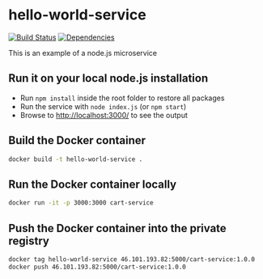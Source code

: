 # hello-world-service

[![Build Status](https://travis-ci.org/devos-2015/cart-service.svg)](https://travis-ci.org/devos-2015/cart-service)
[![Dependencies](https://david-dm.org/devos-2015/cart-service.svg)](https://david-dm.org/badges/shields)

This is an example of a node.js microservice

## Run it on your local node.js installation

* Run `npm install` inside the root folder to restore all packages
* Run the service with `node index.js` (or `npm start`)
* Browse to [http://localhost:3000/](http://localhost:3000/) to see the output

## Build the Docker container

~~~ sh
docker build -t hello-world-service .
~~~

## Run the Docker container locally

~~~ sh
docker run -it -p 3000:3000 cart-service
~~~

## Push the Docker container into the private registry

~~~ sh
docker tag hello-world-service 46.101.193.82:5000/cart-service:1.0.0
docker push 46.101.193.82:5000/cart-service:1.0.0
~~~
